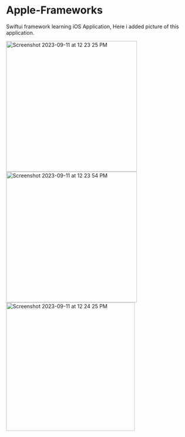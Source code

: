 # Apple-Frameworks
Swiftui framework learning iOS Application, Here i added picture of this application. 

<img width="356" alt="Screenshot 2023-09-11 at 12 23 25 PM" src="https://github.com/Nayemuzzaman/Apple-Frameworks/assets/12158468/e433d7f8-d3e2-4cef-9524-022e5b245459">
<img width="356" alt="Screenshot 2023-09-11 at 12 23 54 PM" src="https://github.com/Nayemuzzaman/Apple-Frameworks/assets/12158468/bcf6c3fe-bd9f-427d-8570-8eef7a05556a">
<img width="350" alt="Screenshot 2023-09-11 at 12 24 25 PM" src="https://github.com/Nayemuzzaman/Apple-Frameworks/assets/12158468/e8fd59bb-79d6-4a7a-b419-2a55fc801f3e">
